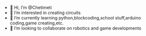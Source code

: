 - 👋 Hi, I’m @Chetimeti
- 👀 I’m interested in creating circuits
- 🌱 I’m currently learning python,blockcoding,school stuff,arduino coding,game creating,etc.
- 💞️ I’m looking to collaborate on robotics and game developments
